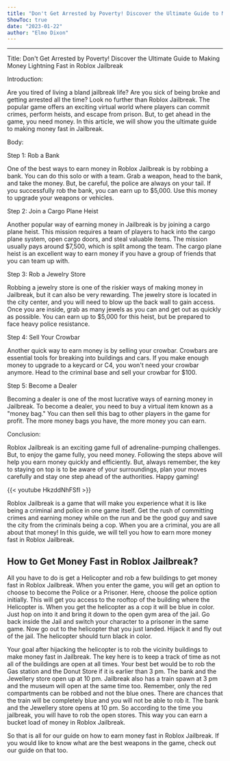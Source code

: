 ```yaml
---
title: "Don't Get Arrested by Poverty! Discover the Ultimate Guide to Making Money Lightning Fast in Roblox Jailbreak!"
ShowToc: true 
date: "2023-01-22"
author: "Elmo Dixon"
---
```

*****
Title: Don't Get Arrested by Poverty! Discover the Ultimate Guide to Making Money Lightning Fast in Roblox Jailbreak

Introduction:

Are you tired of living a bland jailbreak life? Are you sick of being broke and getting arrested all the time? Look no further than Roblox Jailbreak. The popular game offers an exciting virtual world where players can commit crimes, perform heists, and escape from prison. But, to get ahead in the game, you need money. In this article, we will show you the ultimate guide to making money fast in Jailbreak.

Body:

Step 1: Rob a Bank

One of the best ways to earn money in Roblox Jailbreak is by robbing a bank. You can do this solo or with a team. Grab a weapon, head to the bank, and take the money. But, be careful, the police are always on your tail. If you successfully rob the bank, you can earn up to $5,000. Use this money to upgrade your weapons or vehicles.

Step 2: Join a Cargo Plane Heist

Another popular way of earning money in Jailbreak is by joining a cargo plane heist. This mission requires a team of players to hack into the cargo plane system, open cargo doors, and steal valuable items. The mission usually pays around $7,500, which is split among the team. The cargo plane heist is an excellent way to earn money if you have a group of friends that you can team up with.

Step 3: Rob a Jewelry Store

Robbing a jewelry store is one of the riskier ways of making money in Jailbreak, but it can also be very rewarding. The jewelry store is located in the city center, and you will need to blow up the back wall to gain access. Once you are inside, grab as many jewels as you can and get out as quickly as possible. You can earn up to $5,000 for this heist, but be prepared to face heavy police resistance.

Step 4: Sell Your Crowbar

Another quick way to earn money is by selling your crowbar. Crowbars are essential tools for breaking into buildings and cars. If you make enough money to upgrade to a keycard or C4, you won't need your crowbar anymore. Head to the criminal base and sell your crowbar for $100.

Step 5: Become a Dealer

Becoming a dealer is one of the most lucrative ways of earning money in Jailbreak. To become a dealer, you need to buy a virtual item known as a "money bag." You can then sell this bag to other players in the game for profit. The more money bags you have, the more money you can earn.

Conclusion:

Roblox Jailbreak is an exciting game full of adrenaline-pumping challenges. But, to enjoy the game fully, you need money. Following the steps above will help you earn money quickly and efficiently. But, always remember, the key to staying on top is to be aware of your surroundings, plan your moves carefully and stay one step ahead of the authorities. Happy gaming!

{{< youtube HkzddNhFSfI >}} 



Roblox Jailbreak is a game that will make you experience what it is like being a criminal and police in one game itself. Get the rush of committing crimes and earning money while on the run and be the good guy and save the city from the criminals being a cop. When you are a criminal, you are all about that money! In this guide, we will tell you how to earn more money fast in Roblox Jailbreak.
 
## How to Get Money Fast in Roblox Jailbreak?
 

All you have to do is get a Helicopter and rob a few buildings to get money fast in Roblox Jailbreak. When you enter the game, you will get an option to choose to become the Police or a Prisoner. Here, choose the police option initially. This will get you access to the rooftop of the building where the Helicopter is. When you get the helicopter as a cop it will be blue in color. Just hop on into it and bring it down to the open gym area of the jail. Go back inside the Jail and switch your character to a prisoner in the same game. Now go out to the helicopter that you just landed. Hijack it and fly out of the jail. The helicopter should turn black in color.
 

 
Your goal after hijacking the helicopter is to rob the vicinity buildings to make money fast in Jailbreak. The key here is to keep a track of time as not all of the buildings are open at all times. Your best bet would be to rob the Gas station and the Donut Store if it is earlier than 3 pm. The bank and the Jewellery store open up at 10 pm. Jailbreak also has a train spawn at 3 pm and the museum will open at the same time too. Remember, only the red compartments can be robbed and not the blue ones. There are chances that the train will be completely blue and you will not be able to rob it. The bank and the Jewellery store opens at 10 pm. So according to the time you jailbreak, you will have to rob the open stores. This way you can earn a bucket load of money in Roblox Jailbreak.
 
So that is all for our guide on how to earn money fast in Roblox Jailbreak. If you would like to know what are the best weapons in the game, check out our guide on that too.





